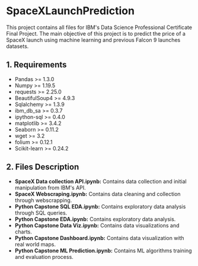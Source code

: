 # SpaceXLaunchPrediction

This project contains all files for IBM's Data Science Professional Certificate Final Project. 
The main objective of this project is to predict the price of a SpaceX launch using machine learning and previous Falcon 9 launches datasets.

## 1. Requirements

- Pandas >= 1.3.0
- Numpy >= 1.19.5
- requests >= 2.25.0
- BeautifulSoup4 >= 4.9.3
- Sqlalchemy >= 1.3.9
- ibm_db_sa >= 0.3.7
- ipython-sql >= 0.4.0
- matplotlib >= 3.4.2
- Seaborn >= 0.11.2
- wget >= 3.2
- folium >= 0.12.1
- Scikit-learn >= 0.24.2

## 2. Files Description

- **SpaceX Data collection API.ipynb:** Contains data collection and initial manipulation from IBM's API.
- **SpaceX Webscraping.ipynb:** Contains data cleaning and collection through webscrapping.
- **Python Capstone SQL EDA.ipynb:** Contains exploratory data analysis through SQL queries.
- **Python Capstone EDA.ipynb:** Contains exploratory data analysis.
- **Python Capstone Data Viz.ipynb:** Contains data visualizations and charts.
- **Python Capstone Dashboard.ipynb:** Contains data visualization with real world maps.
- **Python Capstone ML Prediction.ipynb:** Contains ML algorithms training and evaluation process.
